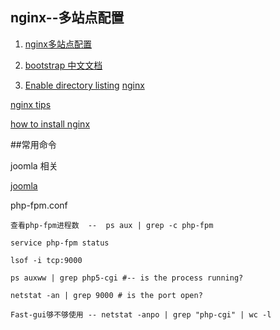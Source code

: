 ## nginx--多站点配置
1. [nginx多站点配置](http://www.jb51.net/article/27533.htm)
2. [bootstrap 中文文档](http://wrongwaycn.github.com/bootstrap/docs/index.html)

3. [Enable directory listing](http://nginxlibrary.com/enable-directory-listing/)
[nginx](http://www.nginx.cn/)

[nginx tips](http://www.if-not-true-then-false.com/2011/nginx-and-php-fpm-configuration-and-optimizing-tips-and-tricks/)

[how to install nginx](http://howtounix.info/howto/nginx-php-5-3-10-and-php-fpm-on-centos-5-7-6-2)


##常用命令

joomla 相关

[joomla](http://docs.joomla.org/Nginx)

php-fpm.conf

	查看php-fpm进程数  --  ps aux | grep -c php-fpm
	
	service php-fpm status
	
	lsof -i tcp:9000
	
	ps auxww | grep php5-cgi #-- is the process running?  

	netstat -an | grep 9000 # is the port open? 
	
  	Fast-gui够不够使用 -- netstat -anpo | grep "php-cgi" | wc -l
